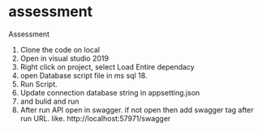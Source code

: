 # assessment
Assessment

1) Clone the code on local
2) Open in visual studio 2019
3) Right click on project, select Load Entire dependacy  
4) open Database script file in ms sql 18.
5) Run Script.
6) Update connection database string in appsetting.json
7) and bulid and run
8) After run API open in swagger. if not open then add swagger tag after run URL. like. http://localhost:57971/swagger

